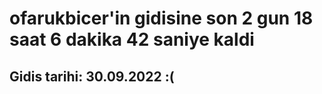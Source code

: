 # ofarukbicer'in gidisine son 2 gun 18 saat 6 dakika 42 saniye kaldi

## Gidis tarihi: 30.09.2022 :(